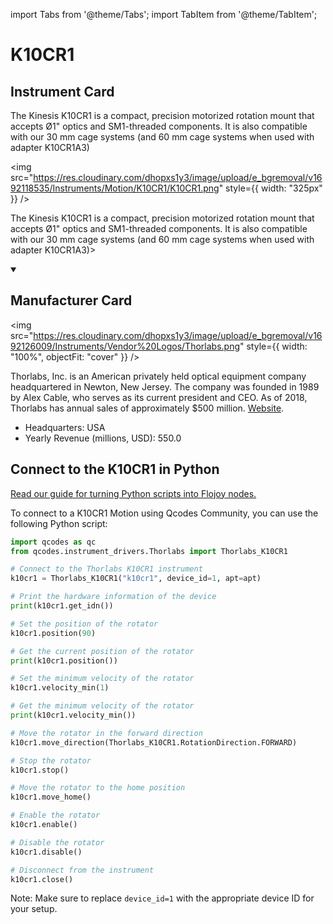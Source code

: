 
import Tabs from '@theme/Tabs';
import TabItem from '@theme/TabItem';

# K10CR1

## Instrument Card

<div className="flex">

<div>

The Kinesis K10CR1 is a compact, precision motorized rotation mount that accepts
Ø1" optics and SM1-threaded components. It is also compatible with our 30 mm cage
systems (and 60 mm cage systems when used with adapter K10CR1A3)

</div>

<img src="https://res.cloudinary.com/dhopxs1y3/image/upload/e_bgremoval/v1692118535/Instruments/Motion/K10CR1/K10CR1.png" style={{ width: "325px" }} />

</div>

The Kinesis K10CR1 is a compact, precision motorized rotation mount that accepts
Ø1" optics and SM1-threaded components. It is also compatible with our 30 mm cage
systems (and 60 mm cage systems when used with adapter K10CR1A3)>

<details open>
<summary><h2>Manufacturer Card</h2></summary>

<img src="https://res.cloudinary.com/dhopxs1y3/image/upload/e_bgremoval/v1692126009/Instruments/Vendor%20Logos/Thorlabs.png" style={{ width: "100%", objectFit: "cover" }} />

Thorlabs, Inc. is an American privately held optical equipment company headquartered in Newton, New Jersey. The company was founded in 1989 by Alex Cable, who serves as its current president and CEO. As of 2018, Thorlabs has annual sales of approximately $500 million. <a href="https://www.thorlabs.com/">Website</a>.

<ul>
  <li>Headquarters: USA</li>
  <li>Yearly Revenue (millions, USD): 550.0</li>
</ul>
</details>

## Connect to the K10CR1 in Python

[Read our guide for turning Python scripts into Flojoy nodes.](https://docs.flojoy.ai/custom-nodes/creating-custom-node/)


<Tabs>
<TabItem value="Qcodes Community" label="Qcodes Community">

To connect to a K10CR1 Motion using Qcodes Community, you can use the following Python script:

```python
import qcodes as qc
from qcodes.instrument_drivers.Thorlabs import Thorlabs_K10CR1

# Connect to the Thorlabs K10CR1 instrument
k10cr1 = Thorlabs_K10CR1("k10cr1", device_id=1, apt=apt)

# Print the hardware information of the device
print(k10cr1.get_idn())

# Set the position of the rotator
k10cr1.position(90)

# Get the current position of the rotator
print(k10cr1.position())

# Set the minimum velocity of the rotator
k10cr1.velocity_min(1)

# Get the minimum velocity of the rotator
print(k10cr1.velocity_min())

# Move the rotator in the forward direction
k10cr1.move_direction(Thorlabs_K10CR1.RotationDirection.FORWARD)

# Stop the rotator
k10cr1.stop()

# Move the rotator to the home position
k10cr1.move_home()

# Enable the rotator
k10cr1.enable()

# Disable the rotator
k10cr1.disable()

# Disconnect from the instrument
k10cr1.close()
```

Note: Make sure to replace `device_id=1` with the appropriate device ID for your setup.

</TabItem>
</Tabs>